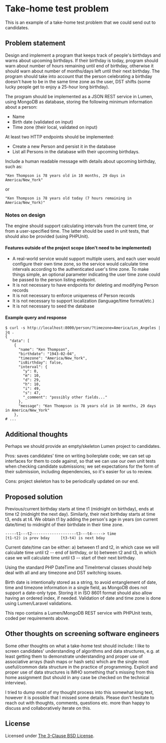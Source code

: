 # Take-home test problem

This is an example of a take-home test problem that we could send out to candidates.

## Problem statement

Design and implement a program that keeps track of people's birthdays
and warns about upcoming birthdays. If their birthday is today,
program should warn about number of hours remaining until end of
birthday, otherwise it should warn about number of months/days left
until their next birthday. The program should take into account that
the person celebrating a birthday doesn't have to be in the same time
zone as the user, DST shifts (some lucky people get to enjoy a 25-hour
long birthday).

The program should be implemented as a JSON REST service in Lumen,
using MongoDB as database, storing the following minimum information
about a person:

- Name
- Birth date (validated on input)
- Time zone (their local, validated on input)

At least two HTTP endpoints should be implemented:

- Create a new Person and persist it in the database
- List all Persons in the database with their upcoming birthdays.

Include a human readable message with details about upcoming birthday, such as:

    "Ken Thompson is 78 years old in 10 months, 29 days in America/New_York"

or

    "Ken Thompson is 78 years old today (7 hours remaining in America/New_York)"

### Notes on design

The engine should support calculating intervals from the current time,
or from a user-specified time. The latter should be used in unit
tests, that should also be provided (using PHPUnit).

#### Features outside of the project scope (don't need to be implemented)

- A real-world service would support multiple users, and each user
would configure their own time zone, so the service would calculate
time intervals according to the authenticated user's time zone. To
make things simple, an optional parameter indicating the user time
zone could be passed to the person listing endpoint.
- It is not necessary to have endpoints for deleting and modifying
Person records
- It is not necessary to enforce uniqueness of Person records
- It is not necessary to support localization (language/time format/etc.)
- It is not necessary to seed the database

#### Example query and response

    $ curl -s http://localhost:8000/person/?timezone=America/Los_Angeles | jq .
    {
      "data": [
        {
          "name": "Ken Thompson",
          "birthdate": "1943-02-04",
          "timezone": "America/New_York",
          "isBirthday": false,
          "interval": {
            "y": 0,
            "m": 10,
            "d": 29,
            "h": 10,
            "i": 49,
            "s": 47,
            "_comment": "possibly other fields..."
          },
          "message": "Ken Thompson is 78 years old in 10 months, 29 days in America/New_York"
        },
    # ...

## Additional thoughts

Perhaps we should provide an empty/skeleton Lumen project to
candidates.

Pros: saves candidates' time on writing boilerplate code;
we can set up interfaces for them to code against, so that we can use
our own unit tests when checking candidate submissions; we set
expectations for the form of their submission, including dependencies,
so it's easier for us to review.

Cons: project skeleton has to be periodically updated on our end.

## Proposed solution

Previous/current birthday starts at time t1 (midnight on birthday),
ends at time t2 (midnight the next day). Similarly, their next birthday
starts at time t3, ends at t4. We obtain t1 by adding the person's age
in years (on current date/time) to midnight of their birthdate in their
time zone.

    -----t1---t2--------------------t3---t4-----> time
    [t1-t2) is prev bday     [t3-t4) is next bday

Current date/time can be either:
a) between t1 and t2, in which case we will calculate time until t2
   -- end of birthday, or
b) between t2 and t3, in which case we will calculate time until t3
   -- start of their next birthday.

Using the standard PHP DateTime and TimeInterval classes should help
deal with all and any timezone and DST switching issues.

Birth date is intentionally stored as a string, to avoid entanglement
of date, time and timezone information in a single field, as MongoDB
does not support a date-only type. Storing it in ISO 8601 format
should also allow having an ordered index, if needed. Validation of
date and time zone is done using Lumen/Laravel validations.

This repo contains a Lumen/MongoDB REST service with PHPUnit tests,
coded per requirements above.

## Other thoughts on screening software engineers

Some other thoughts on what a take-home test should include: I like to
screen candidates' understanding of algorithms and data structures,
e.g. at least getting them to demonstrate understanding and proper use
of associative arrays (hash maps or hash sets) which are the single
most useful/common data structure in the practice of programming.
Explicit and proper use of data structures is IMHO something that's
missing from this home assignment (but should in any case be checked
on the technical interview).

I tried to dump most of my thought process into this somewhat long
text, however it is possible that I missed some details. Please don't
hesitate to reach out with thoughts, comments, questions etc. more
than happy to discuss and collaboratively iterate on this.

## License

Licensed under [The 3-Clause BSD License](https://opensource.org/licenses/BSD-3-Clause).
